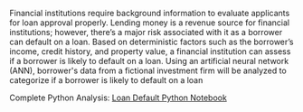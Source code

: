 Financial institutions require background information to evaluate applicants for loan approval properly. 
Lending money is a revenue source for financial institutions; however, there’s a major risk associated with it as a borrower can default on a loan. 
Based on deterministic factors such as the borrower’s income, credit history, and property value, a financial institution can assess if a borrower is likely to default on a loan. 
Using an artificial neural network (ANN), borrower's data from a fictional investment firm will be analyzed to categorize if a borrower is likely to default on a loan 


Complete Python Analysis: [Loan Default Python Notebook](https://github.com/djtolentino/Portfolio/blob/main/Horizon%20Investment%20Loan%20Analysis/Horizon%20Investments%20-%20Loan%20Default%20Predictor.ipynb)
